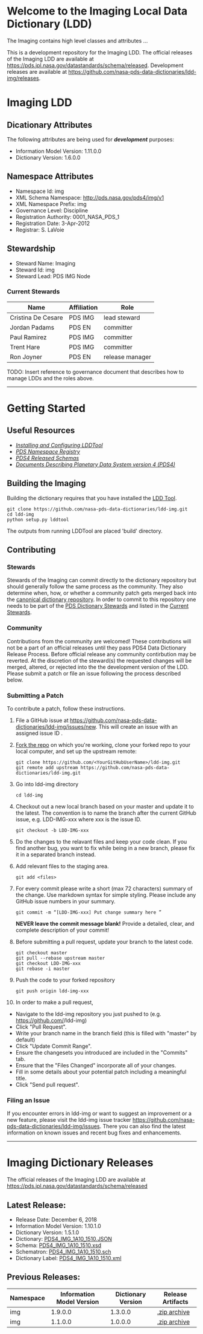 # Welcome to the Imaging Local Data Dictionary (LDD)

The Imaging contains high level classes and attributes ...

This is a development repository for the Imaging LDD. The official releases of the Imaging LDD 
are available at <https://pds.jpl.nasa.gov/datastandards/schema/released>. Development releases are available at <https://github.com/nasa-pds-data-dictionaries/ldd-img/releases>. 

# Imaging LDD

## Dicationary Attributes

The following attributes are being used for ***development*** purposes: 

- Information Model Version: 1.11.0.0 
- Dictionary Version: 1.6.0.0


## Namespace Attributes

- Namespace Id: img
- XML Schema Namespace: http://pds.nasa.gov/pds4/img/v1
- XML Namespace Prefix: img
- Governance Level: Discipline
- Registration Authority: 0001_NASA_PDS_1
- Registration Date: 3-Apr-2012
- Registrar: S. LaVoie

## Stewardship

- Steward Name: Imaging
- Steward Id: img
- Steward Lead: PDS IMG Node

### Current Stewards

| Name | Affiliation | Role |
| ---- | ----------- | ----- |
| Cristina De Cesare | PDS IMG | lead steward |
| Jordan Padams | PDS EN | committer |
| Paul Ramirez | PDS IMG | committer |
| Trent Hare | PDS IMG | committer |
| Ron Joyner | PDS EN | release manager |

TODO: Insert reference to governance document that describes how to manage LDDs and the roles above. 
***

# Getting Started

## Useful Resources

- [*Installing and Configuring LDDTool*](http://sbndev.astro.umd.edu/wiki/Installing_and_Configuring_LDDTool)
- [*PDS Namespace Registry*](https://pds.jpl.nasa.gov/datastandards/schema/pds-namespace-registry.pdf)
- [*PDS4 Released Schemas*](https://pds.jpl.nasa.gov/datastandards/schema/released/)
- [*Documents Describing Planetary Data System version 4 (PDS4)*](https://pds.jpl.nasa.gov/datastandards/documents/)

## Building the Imaging 

Building the dictionary requires that you have installed the [LDD Tool](https://pds.nasa.gov/tools/about/ldd/). 

```
git clone https://github.com/nasa-pds-data-dictionaries/ldd-img.git
cd ldd-img
python setup.py lddtool
```

The outputs from running LDDTool are placed 'build' directory.

## Contributing


### Stewards

Stewards of the Imaging can commit directly to the dictionary repository but should generally follow the same process as the community. They also determine when, how, or whether a community patch gets merged back into the [canonical dictionary repository](https://github.com/nasa-pds-data-dictionaries/ldd-img). In order to commit to this repository one needs to be part of the [PDS Dictionary Stewards](https://github.com/orgs/nasa-pds-data-dictionaries/teams/pds-dictionary-stewards) and listed in the [Current Stewards](#Current-Stewards).


### Community

Contributions from the community are welcomed! These contributions will not be a part of an official releases until they pass PDS4 Data Dictionary Release Process. Before official release any community contirbution may be reverted. At the discretion of the steward(s) the requested changes will be merged, altered, or rejected into the the development version of the LDD. Please submit a patch or file an issue following the process described below.


### Submitting a Patch

To contribute a patch, follow these instructions.

1. File a GitHub issue at https://github.com/nasa-pds-data-dictionaries/ldd-img/issues/new. This will create an issue with an assigned issue ID .

2. [Fork the repo](http://help.github.com/fork-a-repo) on which you're working, clone your forked repo to your local computer, and set up the upstream remote:
    ```
    git clone https://github.com/<YourGitHubUserName>/ldd-img.git
    git remote add upstream https://github.com/nasa-pds-data-dictionaries/ldd-img.git
    ```
3. Go into ldd-img directory
    ```
    cd ldd-img
    ```
4. Checkout out a new local branch based on your master and update it to the latest. The convention is to name the branch after the current GitHub issue, e.g. LDD-IMG-xxx where xxx is the issue ID.
    ```
    git checkout -b LDD-IMG-xxx
    ```
5. Do the changes to the relavant files and keep your code clean. If you find another bug, you want to fix while being in a new branch, please fix it in a separated branch instead.

6. Add relevant files to the staging  area.
    ```
    git add <files>
    ```
7. For every commit please write a short (max 72 characters) summary of the change. Use markdown syntax for simple styling. Please include any GitHub issue numbers in your summary.
    ```
    git commit -m “[LDD-IMG-xxx] Put change summary here ”
    ```
    **NEVER leave the commit message blank!** Provide a detailed, clear, and complete description of your commit!

8. Before submitting a pull request, update your branch to the latest code.
    ```
    git checkout master
    git pull --rebase upstream master
    git checkout LDD-IMG-xxx
    git rebase -i master
    ```
9. Push the code to your forked repository
    ```
    git push origin ldd-img-xxx
    ```
10. In order to make a pull request,
  * Navigate to the ldd-img repository you just pushed to (e.g. https://github.com/<YourGitHubUserName>/ldd-img)
  * Click "Pull Request".
  * Write your branch name in the branch field (this is filled with "master" by default)
  * Click "Update Commit Range".
  * Ensure the changesets you introduced are included in the "Commits" tab.
  * Ensure that the "Files Changed" incorporate all of your changes.
  * Fill in some details about your potential patch including a meaningful title.
  * Click "Send pull request".

### Filing an Issue

If you encounter errors in ldd-img or want to suggest an improvement or a new
feature, please visit the ldd-img issue tracker 
https://github.com/nasa-pds-data-dictionaries/ldd-img/issues.  There you can also find the
latest information on known issues and recent bug fixes and enhancements.

***

# Imaging Dictionary Releases

The official releases of the Imaging LDD are available at <https://pds.jpl.nasa.gov/datastandards/schema/released>

## Latest Release:

- Release Date: December 6, 2018 
- Information Model Version: 1.10.1.0
- Dictionary Version: 1.5.1.0
- Dictionary: [PDS4_IMG_1A10_1510.JSON](https://pds.jpl.nasa.gov/datastandards/schema/released/img/v1/PDS4_IMG_1A10_1510.JSON)
- Schema: [PDS4_IMG_1A10_1510.xsd](https://pds.jpl.nasa.gov/datastandards/schema/released/img/v1/PDS4_IMG_1A10_1510.xsd)
- Schematron: [PDS4_IMG_1A10_1510.sch](https://pds.jpl.nasa.gov/datastandards/schema/released/img/v1/PDS4_IMG_1A10_1510.sch)
- Dictionary Label: [PDS4_IMG_1A10_1510.xml](https://pds.jpl.nasa.gov/datastandards/schema/released/img/v1/PDS4_IMG_1A10_1510.xml)

## Previous Releases:

| Namespace | Information Model Version | Dictionary Version | Release Artifacts |
|-----------|---------------------------|--------------------|-------------------|
| img | 1.9.0.0 | 1.3.0.0 | [.zip archive](https://pds.nasa.gov/datastandards/schema/released/img/v1/PDS4_IMG_1900.zip) |
| img | 1.1.0.0 | 1.0.0.0 | [.zip archive](https://pds.nasa.gov/datastandards/schema/released/img/v1/PDS4_IMG_1100.zip) |

 
